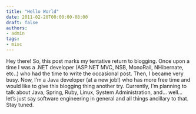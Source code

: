 ```yaml
---
title: "Hello World"
date: 2011-02-20T00:00:00-08:00
draft: false
authors:
- admin
tags:
- misc
---
```


Hey there! So, this post marks my tentative return to blogging. Once upon a time I was a .NET developer (ASP.NET MVC, NSB, MonoRail, NHibernate, etc..) who had the time to write the occasional post. Then, I became very busy. Now, I’m a Java developer (at a new job!) who has more free time and would like to give this blogging thing another try. Currently, I’m planning to talk about Java, Spring, Ruby, Linux, System Administration, and… well… let’s just say software engineering in general and all things ancillary to that. Stay tuned.

